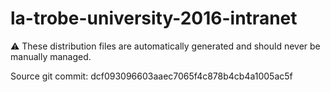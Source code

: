 # la-trobe-university-2016-intranet

:warning: These distribution files are automatically generated and should never be manually managed.

Source git commit: dcf093096603aaec7065f4c878b4cb4a1005ac5f
